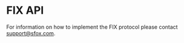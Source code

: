 # FIX API

For information on how to implement the FIX protocol please contact [support@sfox.com](mailto:support@sfox.com).

